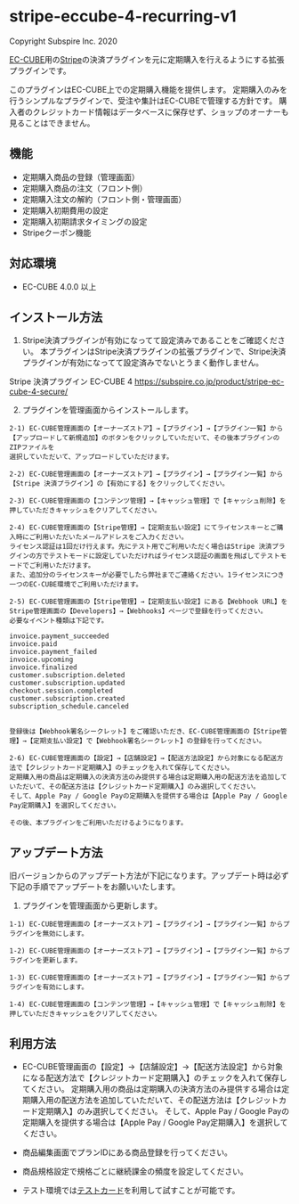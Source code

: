 # stripe-eccube-4-recurring-v1

Copyright Subspire Inc. 2020

[EC-CUBE](http://www.ec-cube.net)用の[Stripe](https://stripe.com/)の決済プラグインを元に定期購入を行えるようにする拡張プラグインです。

このプラグインはEC-CUBE上での定期購入機能を提供します。
定期購入のみを行うシンプルなプラグインで、受注や集計はEC-CUBEで管理する方針です。
購入者のクレジットカード情報はデータベースに保存せず、ショップのオーナーも見ることはできません。

## 機能

- 定期購入商品の登録（管理画面）
- 定期購入商品の注文（フロント側）
- 定期購入注文の解約（フロント側・管理画面）
- 定期購入初期費用の設定
- 定期購入初期請求タイミングの設定
- Stripeクーポン機能

## 対応環境

- EC-CUBE 4.0.0 以上

## インストール方法

1) Stripe決済プラグインが有効になってて設定済みであることをご確認ください。
本プラグインはStripe決済プラグインの拡張プラグインで、Stripe決済プラグインが有効になってて設定済みでないとうまく動作しません。

Stripe 決済プラグイン EC-CUBE 4
https://subspire.co.jp/product/stripe-ec-cube-4-secure/

2) プラグインを管理画面からインストールします。

```
2-1) EC-CUBE管理画面の【オーナーズストア】→【プラグイン】→【プラグイン一覧】から
【アップロードして新規追加】のボタンをクリックしていただいて、その後本プラグインのZIPファイルを
選択していただいて、アップロードしていただけます。

2-2) EC-CUBE管理画面の【オーナーズストア】→【プラグイン】→【プラグイン一覧】から
【Stripe 決済プラグイン】の【有効にする】をクリックしてください。

2-3) EC-CUBE管理画面の【コンテンツ管理】→【キャッシュ管理】で【キャッシュ削除】を押していただきキャッシュをクリアしてください。

2-4) EC-CUBE管理画面の【Stripe管理】→【定期支払い設定】にてライセンスキーとご購入時にご利用いただいたメールアドレスをご入力ください。
ライセンス認証は1回だけ行えます。先にテスト用でご利用いただく場合はStripe 決済プラグインの方でテストモードに設定していただければライセンス認証の画面を飛ばしてテストモードでご利用いただけます。
また、追加分のライセンスキーが必要でしたら弊社までご連絡ください。1ライセンスにつき一つのEC-CUBE環境でご利用いただけます。

2-5) EC-CUBE管理画面の【Stripe管理】→【定期支払い設定】にある【Webhook URL】をStripe管理画面の【Developers】→【Webhooks】ページで登録を行ってください。
必要なイベント種類は下記です。

invoice.payment_succeeded
invoice.paid
invoice.payment_failed
invoice.upcoming
invoice.finalized
customer.subscription.deleted
customer.subscription.updated
checkout.session.completed                
customer.subscription.created
subscription_schedule.canceled
                

登録後は【Webhook署名シークレット】をご確認いただき、EC-CUBE管理画面の【Stripe管理】→【定期支払い設定】で【Webhook署名シークレット】の登録を行ってください。

2-6) EC-CUBE管理画面の【設定】→【店舗設定】→【配送方法設定】から対象になる配送方法で【クレジットカード定期購入】のチェックを入れて保存してください。
定期購入用の商品は定期購入の決済方法のみ提供する場合は定期購入用の配送方法を追加していただいて、その配送方法は【クレジットカード定期購入】のみ選択してください。
そして、Apple Pay / Google Payの定期購入を提供する場合は【Apple Pay / Google Pay定期購入】を選択してください。

その後、本プラグインをご利用いただけるようになります。
```

## アップデート方法

旧バージョンからのアップデート方法が下記になります。アップデート時は必ず下記の手順でアップデートをお願いいたします。

1) プラグインを管理画面から更新します。

```
1-1) EC-CUBE管理画面の【オーナーズストア】→【プラグイン】→【プラグイン一覧】からプラグインを無効にします。

1-2) EC-CUBE管理画面の【オーナーズストア】→【プラグイン】→【プラグイン一覧】からプラグインを更新します。

1-3) EC-CUBE管理画面の【オーナーズストア】→【プラグイン】→【プラグイン一覧】からプラグインを有効にします。

1-4) EC-CUBE管理画面の【コンテンツ管理】→【キャッシュ管理】で【キャッシュ削除】を押していただきキャッシュをクリアしてください。
```

## 利用方法

- EC-CUBE管理画面の【設定】→【店舗設定】→【配送方法設定】から対象になる配送方法で【クレジットカード定期購入】のチェックを入れて保存してください。
定期購入用の商品は定期購入の決済方法のみ提供する場合は定期購入用の配送方法を追加していただいて、その配送方法は【クレジットカード定期購入】のみ選択してください。
そして、Apple Pay / Google Payの定期購入を提供する場合は【Apple Pay / Google Pay定期購入】を選択してください。

- 商品編集画面でプランIDにある商品登録を行ってください。

- 商品規格設定で規格ごとに継続課金の頻度を設定してください。

- テスト環境では[テストカード](https://stripe.com/docs/testing)を利用して試すことが可能です。